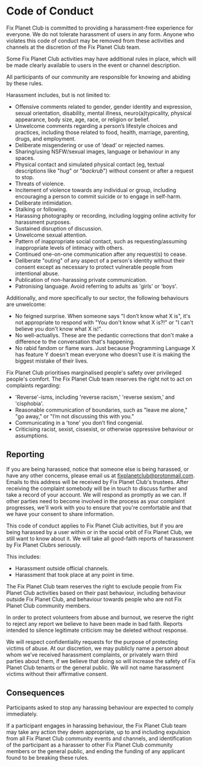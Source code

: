 # Code of Conduct

Fix Planet Club is committed to providing a harassment-free experience for
everyone. We do not tolerate harassment of users in any form. Anyone who
violates this code of conduct may be removed from these activities and
channels at the discretion of the Fix Planet Club team.

Some Fix Planet Club activities  may have additional rules in place, which
will be made clearly available to users in the event or channel description.

All participants of our community are responsible for knowing and abiding by
these rules.

Harassment includes, but is not limited to:

- Offensive comments related to gender, gender identity and expression, sexual
  orientation, disability, mental illness, neuro(a)typicality, physical
  appearance, body size, age, race, or religion or belief.
- Unwelcome comments regarding a person’s lifestyle choices and practices,
  including those related to food, health, marriage, parenting, drugs, and
  employment.
- Deliberate misgendering or use of ‘dead’ or rejected names.
- Sharing/using NSFW/sexual images, language or behaviour in any spaces.
- Physical contact and simulated physical contact (eg, textual descriptions
    like "*hug*" or "*backrub*") without consent or after a request to stop.
- Threats of violence.
- Incitement of violence towards any individual or group, including
  encouraging a person to commit suicide or to engage in self-harm.
- Deliberate intimidation.
- Stalking or following.
- Harassing photography or recording, including logging online activity for
  harassment purposes.
- Sustained disruption of discussion.
- Unwelcome sexual attention.
- Pattern of inappropriate social contact, such as requesting/assuming
  inappropriate levels of intimacy with others.
- Continued one-on-one communication after any request(s) to cease.
- Deliberate "outing" of any aspect of a person's identity without their
  consent except as necessary to protect vulnerable people from intentional
  abuse.
- Publication of non-harassing private communication.
- Patronising language. Avoid referring to adults as 'girls' or 'boys'.

Additionally, and more specifically to our sector, the following behaviours
are unwelcome:
- No feigned surprise. When someone says "I don’t know what X is", it's not
  appropriate to respond with "You don't know what X is?!" or "I can't believe
  you don't know what X is!".
- No well-actuallys. These are the pedantic corrections that don't make a
  difference to the conversation that's happening.
- No rabid fandom or flame wars. Just because Programming Language X has
  feature Y doesn't mean everyone who doesn't use it is making the biggest
  mistake of their lives.

Fix Planet Club prioritises marginalised people's safety over privileged
people's comfort. The Fix Planet Club team reserves the right not to act on
complaints regarding:

- 'Reverse'-isms, including 'reverse racism,' 'reverse sexism,' and 'cisphobia'.
- Reasonable communication of boundaries, such as "leave me alone," "go away,"
  or "I’m not discussing this with you."
- Communicating in a 'tone' you don’t find congenial.
- Criticising racist, sexist, cissexist, or otherwise oppressive behaviour or
  assumptions.

## Reporting

If you are being harassed, notice that someone else is being harassed, or have
any other concerns, please email us at fixplanetclub@protonmail.com. Emails to
this address will be received by Fix Planet Club's trustees. After receiving
the complaint somebody will be in touch to discuss further and take a record
of your account. We will respond as promptly as we can. If other parties need
to become involved in the process as your complaint progresses, we'll work
with you to ensure that you're comfortable and that we have your consent to
share information.

This code of conduct applies to Fix Planet Club activities, but if you are
being harassed by a user within or in the social orbit of Fix Planet Club, we
still want to know about it. We will take all good-faith reports of harassment
by Fix Planet Clubrs seriously.

This includes:

- Harassment outside official channels.
- Harassment that took place at any point in time.

The Fix Planet Club team reserves the right to exclude people from Fix Planet
Club activities based on their past behaviour, including behaviour outside Fix
Planet Club, and behaviour towards people who are not Fix Planet Club
community members.

In order to protect volunteers from abuse and burnout, we reserve the right to
reject any report we believe to have been made in bad faith. Reports intended
to silence legitimate criticism may be deleted without response.

We will respect confidentiality requests for the purpose of protecting victims
of abuse. At our discretion, we may publicly name a person about whom we’ve
received harassment complaints, or privately warn third parties about them, if
we believe that doing so will increase the safety of Fix Planet Club tenants
or the general public. We will not name harassment victims without their
affirmative consent.

## Consequences

Participants asked to stop any harassing behaviour are expected to comply immediately.

If a participant engages in harassing behaviour, the Fix Planet Club team may
take any action they deem appropriate, up to and including expulsion from all
Fix Planet Club community events and channels, and identification of the
participant as a harasser to other Fix Planet Club community members or the
general public, and ending the funding of any applicant found to be breaking
these rules.
